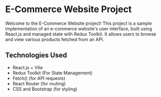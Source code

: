 # E-Commerce Website Project

Welcome to the E-Commerce Website project! This project is a sample implementation of an e-commerce website's user interface, built using React.js and managed state with Redux Toolkit. It allows users to browse and view various products fetched from an API.

## Technologies Used

- React.js + Vite
- Redux Toolkit (For State Management)
- Fetch() (for API requests)
- React Router (for routing)
- CSS and Bootstrap (for styling)

